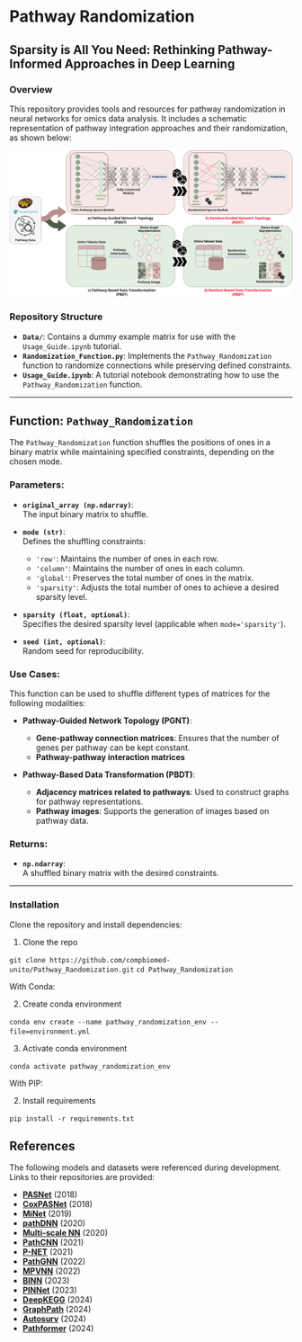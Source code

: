 # Pathway Randomization

## Sparsity is All You Need: Rethinking Pathway-Informed Approaches in Deep Learning

### Overview
This repository provides tools and resources for pathway randomization in neural networks for omics data analysis. It includes a schematic representation of pathway integration approaches and their randomization, as shown below:

![Schematic Workflow](Figures/Workflow.png)

### Repository Structure
- **`Data/`**: Contains a dummy example matrix for use with the `Usage_Guide.ipynb` tutorial.
- **`Randomization_Function.py`**: Implements the `Pathway_Randomization` function to randomize connections while preserving defined constraints.
- **`Usage_Guide.ipynb`**: A tutorial notebook demonstrating how to use the `Pathway_Randomization` function.

---

## Function: `Pathway_Randomization`

The `Pathway_Randomization` function shuffles the positions of ones in a binary matrix while maintaining specified constraints, depending on the chosen mode. 
### Parameters:
- **`original_array (np.ndarray)`**:  
  The input binary matrix to shuffle.

- **`mode (str)`**:  
  Defines the shuffling constraints:
  - `'row'`: Maintains the number of ones in each row.
  - `'column'`: Maintains the number of ones in each column.
  - `'global'`: Preserves the total number of ones in the matrix.
  - `'sparsity'`: Adjusts the total number of ones to achieve a desired sparsity level.

- **`sparsity (float, optional)`**:  
  Specifies the desired sparsity level (applicable when `mode='sparsity'`).

- **`seed (int, optional)`**:  
  Random seed for reproducibility.

### Use Cases:
This function can be used to shuffle different types of matrices for the following modalities:

- **Pathway-Guided Network Topology (PGNT)**:  
  - **Gene-pathway connection matrices**: Ensures that the number of genes per pathway can be kept constant.  
  - **Pathway-pathway interaction matrices**

- **Pathway-Based Data Transformation (PBDT)**:  
  - **Adjacency matrices related to pathways**: Used to construct graphs for pathway representations.  
  - **Pathway images**: Supports the generation of images based on pathway data.

### Returns:
- **`np.ndarray`**:  
  A shuffled binary matrix with the desired constraints.

---

### Installation

Clone the repository and install dependencies:

1. Clone the repo

```git clone https://github.com/compbiomed-unito/Pathway_Randomization.git```
```cd Pathway_Randomization```


With Conda:

2. Create conda environment

```conda env create --name pathway_randomization_env --file=environment.yml```

3. Activate conda environment

```conda activate pathway_randomization_env```

With PIP:

2. Install requirements

```pip install -r requirements.txt```


## References

The following models and datasets were referenced during development. Links to their repositories are provided:

- **[PASNet](https://github.com/DataX-JieHao/PASNet)** (2018)
- **[CoxPASNet](https://github.com/DataX-JieHao/Cox-PASNet)** (2018)
- **[MiNet](https://github.com/DataX-JieHao/MiNet)** (2019)
- **[pathDNN](https://github.com/Charrick/drug_sensitivity_pred)** (2020)
- **[Multi-scale NN](https://life.bsc.es/iconbi/MultiScaleNN/index.html)** (2020)
- **[PathCNN](https://github.com/mskspi/PathCNN)** (2021)
- **[P-NET](https://github.com/marakeby/pnet_prostate_paper)** (2021)
- **[PathGNN](https://github.com/BioAI-kits/PathGNN)** (2022)
- **[MPVNN](https://github.com/gourabghoshroy/MPVNN)** (2022)
- **[BINN](https://github.com/InfectionMedicineProteomics/BINN)** (2023)
- **[PINNet](https://github.com/DMCB-GIST/PINNet)** (2023)
- **[DeepKEGG](https://github.com/lanbiolab/DeepKEGG)** (2024)
- **[GraphPath](https://github.com/amazingma/GraphPath)** (2024)
- **[Autosurv](https://github.com/jianglindong93/AUTOSurv)** (2024)
- **[Pathformer](https://github.com/lulab/Pathformer)** (2024)


